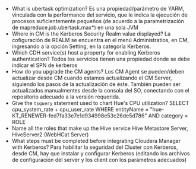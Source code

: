 * What is ubertask optimization?
  Es una propiedad/parámetro de YARM, vinculada con la performance del servicio, que le indica la ejecución de procesos suficientemente pequeños (de acuerdo a la parametrización de mapreduce.job.ubertask.max*) en una sola JVM
* Where in CM is the Kerberos Security Realm value displayed?
  La cofiguración de REALM se encuentra en el menú Administratios, en CM, ingresando a la opción Setting, en la categoría Kerberos.
* Which CDH service(s) host a property for enabling Kerberos authentication?
  Todos los servicios tienen una propiedad donde se debe indicar el SPN de kerberos  
* How do you upgrade the CM agents?
  Los CM Agent se pueden/deben actualizar desde CM cuando estamos actualizando el CM Server, siguiendo los pasos de la actualización de éste. También pueden ser actualizados manualmentes desde la consola del SO, conectando con el repositorio adecuado a la versión requerida.
* Give the `tsquery` statement used to chart Hue's CPU utilization?
  SELECT cpu_system_rate + cpu_user_rate WHERE entityName = "hue-KT_RENEWER-fed7fa33e7e1d934998e53c26de5d786" AND category = ROLE
* Name all the roles that make up the Hive service
  Hive Metastore Server, 	HiveServer2 (WebHCat Server)
* What steps must be completed before integrating Cloudera Manager with Kerberos?
  Para habilitar la seguridad del Cluster con Kerberos, desde CM, hay que instalar y configurar Kerberos (editando los archivos de configuración del server y los client con los parámetros adecuados)
